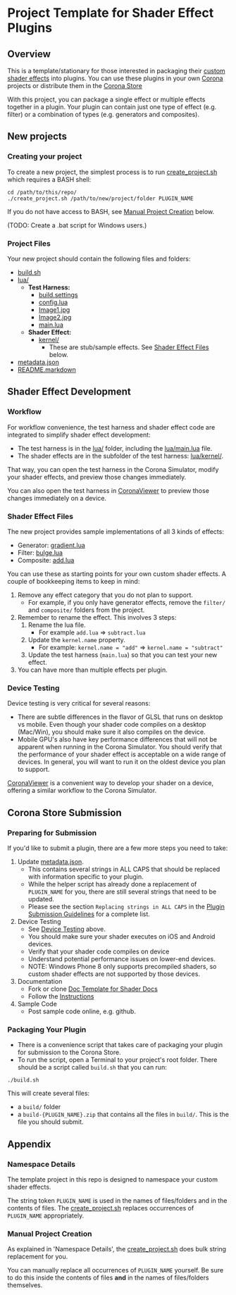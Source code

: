 # Project Template for Shader Effect Plugins

## Overview

This is a template/stationary for those interested in packaging their [custom shader effects](http://docs.coronalabs.com/daily/guide/graphics/customEffects.html) into plugins. You can use these plugins in your own [Corona](https://coronalabs.com/products/corona-sdk/) projects or distribute them in the [Corona Store](https://store.coronalabs.com)

With this project, you can package a single effect or multiple effects together in a plugin. Your plugin can contain just one type of effect (e.g. filter) or a combination of types (e.g. generators and composites).


## New projects

### Creating your project

To create a new project, the simplest process is to run [create_project.sh](create_project.sh) which requires a BASH shell:

```
cd /path/to/this/repo/
./create_project.sh /path/to/new/project/folder PLUGIN_NAME
```

If you do not have access to BASH, see [Manual Project Creation](#manual-project-creation) below.

(TODO: Create a .bat script for Windows users.)


### Project Files

Your new project should contain the following files and folders:

* [build.sh](build.sh)
* [lua/](lua/)
	+ __Test Harness:__
		+ [build.settings](lua/build.settings)
		+ [config.lua](lua/config.lua)
		+ [Image1.jpg](lua/Image1.jpg)
		+ [Image2.jpg](lua/Image2.jpg)
		+ [main.lua](lua/main.lua)
	+ __Shader Effect:__
		+ [kernel/](lua/kernel/)
			- These are stub/sample effects. See [Shader Effect Files](#shader-effect-files) below.
* [metadata.json](metadata.json)
* [README.markdown](README.markdown)


## Shader Effect Development

### Workflow

For workflow convenience, the test harness and shader effect code are integrated to simplify shader effect development:

* The test harness is in the [lua/](lua/) folder, including the [lua/main.lua](lua/main.lua) file.
* The shader effects are in the subfolder of the test harness: [lua/kernel/](lua/kernel/).

That way, you can open the test harness in the Corona Simulator, modify your shader effects, and preview those changes immediately.

You can also open the test harness in [CoronaViewer](https://github.com/coronalabs/CoronaViewer) to preview those changes immediately on a device.


### Shader Effect Files

The new project provides sample implementations of all 3 kinds of effects: 

* Generator: [gradient.lua](lua/kernel/generator/PLUGIN_NAME/gradient.lua)
* Filter: [bulge.lua](lua/kernel/filter/PLUGIN_NAME/bulge.lua)
* Composite: [add.lua](lua/kernel/composite/PLUGIN_NAME/add.lua)

You can use these as starting points for your own custom shader effects. A couple of bookkeeping items to keep in mind:

1. Remove any effect category that you do not plan to support. 
	* For example, if you only have generator effects, remove the `filter/` and `composite/` folders from the project.
2. Remember to rename the effect. This involves 3 steps:
	1. Rename the lua file. 
		+ For example `add.lua` => `subtract.lua`
	2. Update the `kernel.name` property. 
		+ For example: `kernel.name = "add"` => `kernel.name = "subtract"`
	3. Update the test harness (`main.lua`) so that you can test your new effect.
3. You can have more than multiple effects per plugin. 


### Device Testing

Device testing is very critical for several reasons:

* There are subtle differences in the flavor of GLSL that runs on desktop vs mobile. Even though your shader code compiles on a desktop (Mac/Win), you should make sure it also compiles on the device.
* Mobile GPU's also have key performance differences that will not be apparent when running in the Corona Simulator. You should verify that the performance of your shader effect is acceptable on a wide range of devices. In general, you will want to run it on the oldest device you plan to support.

[CoronaViewer](https://github.com/coronalabs/CoronaViewer) is a convenient way to develop your shader on a device, offering a similar workflow to the Corona Simulator.


## Corona Store Submission

### Preparing for Submission

If you'd like to submit a plugin, there are a few more steps you need to take:

1. Update [metadata.json](metadata.json). 
	* This contains several strings in ALL CAPS that should be replaced with information specific to your plugin. 
	* While the helper script has already done a replacement of `PLUGIN_NAME` for you, there are still several strings that need to be updated.
	* Please see the section `Replacing strings in ALL CAPS` in the [Plugin Submission Guidelines](http://docs.coronalabs.com/daily/native/plugin/submission.html) for a complete list.
2. Device Testing
	* See [Device Testing](#device-testing) above.
	* You should make sure your shader executes on iOS and Android devices. 
	* Verify that your shader code compiles on device
	* Understand potential performance issues on lower-end devices.
	* NOTE: Windows Phone 8 only supports precompiled shaders, so custom shader effects are not supported by those devices.
3. Documentation
	* Fork or clone [Doc Template for Shader Docs](https://github.com/coronalabs/plugins-template-shader-docs)
	* Follow the [Instructions](https://github.com/coronalabs/plugins-template-shader-docs/blob/master/Instructions.markdown)
4. Sample Code
	* Post sample code online, e.g. github.

### Packaging Your Plugin

* There is a convenience script that takes care of packaging your plugin for submission to the Corona Store.
* To run the script, open a Terminal to your project's root folder. There should be a script called `build.sh` that you can run:

```
./build.sh
```

This will create several files:

* a `build/` folder
* a `build-{PLUGIN_NAME}.zip` that contains all the files in `build/`. This is the file you should submit.


## Appendix

### Namespace Details

The template project in this repo is designed to namespace your custom shader effects.

The string token `PLUGIN_NAME` is used in the names of files/folders and in the contents of files. The [create_project.sh](create_project.sh) replaces occurrences of `PLUGIN_NAME` appropriately.

### Manual Project Creation

As explained in 'Namespace Details', the [create_project.sh](create_project.sh) does bulk string replacement for you. 

You can manually replace all occurrences of `PLUGIN_NAME` yourself. Be sure to do this inside the contents of files __and__ in the names of files/folders themselves.

